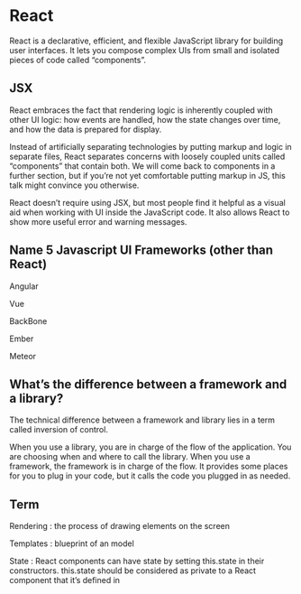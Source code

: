# React

React is a declarative, efficient, and flexible JavaScript library for building user interfaces. It lets you compose complex UIs from small and isolated pieces of code called “components”.

## JSX 

React embraces the fact that rendering logic is inherently coupled with other UI logic: how events are handled, how the state changes over time, and how the data is prepared for display.

Instead of artificially separating technologies by putting markup and logic in separate files, React separates concerns with loosely coupled units called “components” that contain both. We will come back to components in a further section, but if you’re not yet comfortable putting markup in JS, this talk might convince you otherwise.

React doesn’t require using JSX, but most people find it helpful as a visual aid when working with UI inside the JavaScript code. It also allows React to show more useful error and warning messages.

## Name 5 Javascript UI Frameworks (other than React)

Angular

Vue

BackBone

Ember

Meteor

## What’s the difference between a framework and a library?

The technical difference between a framework and library lies in a term called inversion of control.

When you use a library, you are in charge of the flow of the application. You are choosing when and where to call the library. When you use a framework, the framework is in charge of the flow. It provides some places for you to plug in your code, but it calls the code you plugged in as needed.


## Term 

Rendering : the process of drawing elements on the screen

Templates :  blueprint of an model

State :  React components can have state by setting this.state in their constructors. this.state should be considered as private to a React component that it’s defined in

